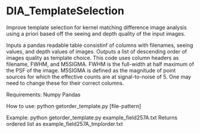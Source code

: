 # DIA_TemplateSelection
Improve template selection for kernel matching difference image analysis using a priori based off the seeing and depth quality of the input images.

Inputs a pandas readable table consistinf of columns with filenames, seeing values, and depth values of images. Outputs a list of descending order of images quality as template choice.
This code uses column headers as filename, FWHM, and M5SIGMA.
    FWHM is the full-width at half maximum of the PSF of the image.
    M5SIGMA is defined as the magnitude of point sources for which the effective counts are at signal-to-noise of 5.
One may need to change these for their correct columns.

Requirements:
    Numpy
    Pandas

How to use:
python getorder_template.py [file-pattern]

Example:
python getorder_template.py example_field257A.txt
 Returns ordered list as example_field257A_tmplorder.txt
